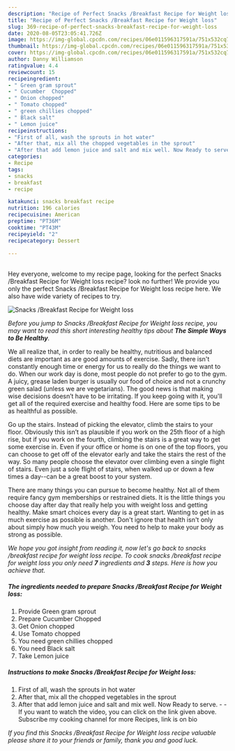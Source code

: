 ```yaml
---
description: "Recipe of Perfect Snacks /Breakfast Recipe for Weight loss"
title: "Recipe of Perfect Snacks /Breakfast Recipe for Weight loss"
slug: 369-recipe-of-perfect-snacks-breakfast-recipe-for-weight-loss
date: 2020-08-05T23:05:41.726Z
image: https://img-global.cpcdn.com/recipes/06e011596317591a/751x532cq70/snacks-breakfast-recipe-for-weight-loss-recipe-main-photo.jpg
thumbnail: https://img-global.cpcdn.com/recipes/06e011596317591a/751x532cq70/snacks-breakfast-recipe-for-weight-loss-recipe-main-photo.jpg
cover: https://img-global.cpcdn.com/recipes/06e011596317591a/751x532cq70/snacks-breakfast-recipe-for-weight-loss-recipe-main-photo.jpg
author: Danny Williamson
ratingvalue: 4.4
reviewcount: 15
recipeingredient:
- " Green gram sprout"
- " Cucumber  Chopped"
- " Onion chopped"
- " Tomato chopped"
- " green chillies chopped"
- " Black salt"
- " Lemon juice"
recipeinstructions:
- "First of all, wash the sprouts in hot water"
- "After that, mix all the chopped vegetables in the sprout"
- "After that add lemon juice and salt and mix well. Now Ready to serve.   If you want to watch the video, you can click on the link given above. Subscribe my cooking channel for more Recipes, link is on bio"
categories:
- Recipe
tags:
- snacks
- breakfast
- recipe

katakunci: snacks breakfast recipe 
nutrition: 196 calories
recipecuisine: American
preptime: "PT36M"
cooktime: "PT43M"
recipeyield: "2"
recipecategory: Dessert

---
```

<br>
Hey everyone, welcome to my recipe page, looking for the perfect Snacks /Breakfast Recipe for Weight loss recipe? look no further! We provide you only the perfect Snacks /Breakfast Recipe for Weight loss recipe here. We also have wide variety of recipes to try.
<br>


![Snacks /Breakfast Recipe for Weight loss](https://img-global.cpcdn.com/recipes/06e011596317591a/751x532cq70/snacks-breakfast-recipe-for-weight-loss-recipe-main-photo.jpg)

<i>Before you jump to Snacks /Breakfast Recipe for Weight loss recipe, you may want to read this short interesting healthy tips about <strong>The Simple Ways to Be Healthy</strong>.</i>

We all realize that, in order to really be healthy, nutritious and balanced diets are important as are good amounts of exercise. Sadly, there isn't constantly enough time or energy for us to really do the things we want to do. When our work day is done, most people do not prefer to go to the gym. A juicy, grease laden burger is usually our food of choice and not a crunchy green salad (unless we are vegetarians). The good news is that making wise decisions doesn’t have to be irritating. If you keep going with it, you'll get all of the required exercise and healthy food. Here are some tips to be as healthful as possible.

Go up the stairs. Instead of picking the elevator, climb the stairs to your floor. Obviously this isn’t as plausible if you work on the 25th floor of a high rise, but if you work on the fourth, climbing the stairs is a great way to get some exercise in. Even if your office or home is on one of the top floors, you can choose to get off of the elevator early and take the stairs the rest of the way. So many people choose the elevator over climbing even a single flight of stairs. Even just a sole flight of stairs, when walked up or down a few times a day--can be a great boost to your system. 

There are many things you can pursue to become healthy. Not all of them require fancy gym memberships or restrained diets. It is the little things you choose day after day that really help you with weight loss and getting healthy. Make smart choices every day is a great start. Wanting to get in as much exercise as possible is another. Don't ignore that health isn't only about simply how much you weigh. You need to help to make your body as strong as possible. 


<i>We hope you got insight from reading it, now let's go back to snacks /breakfast recipe for weight loss recipe. To cook snacks /breakfast recipe for weight loss you only need <strong>7</strong> ingredients and <strong>3</strong> steps. Here is how you achieve that.
</i>

##### The ingredients needed to prepare Snacks /Breakfast Recipe for Weight loss:

1. Provide  Green gram sprout
1. Prepare  Cucumber  Chopped
1. Get  Onion chopped
1. Use  Tomato chopped
1. You need  green chillies chopped
1. You need  Black salt
1. Take  Lemon juice


##### Instructions to make Snacks /Breakfast Recipe for Weight loss:

1. First of all, wash the sprouts in hot water
1. After that, mix all the chopped vegetables in the sprout
1. After that add lemon juice and salt and mix well. Now Ready to serve.  -  - If you want to watch the video, you can click on the link given above. Subscribe my cooking channel for more Recipes, link is on bio


<i>If you find this Snacks /Breakfast Recipe for Weight loss recipe valuable please share it to your friends or family, thank you and good luck.</i>
